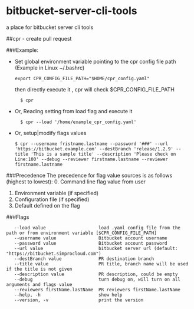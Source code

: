 # bitbucket-server-cli-tools
a place for bitbucket server cli tools

##cpr - create pull request


 
 ###Example: 
 
  * Set global environment variable pointing to the cpr config file path (Example in Linux ~/.bashrc)
     ~~~
     export CPR_CONFIG_FILE_PATH="$HOME/cpr_config.yaml"
     ~~~
    then directly execute it , cpr will check $CPR_CONFIG_FILE_PATH
    ~~~
      $ cpr
    ~~~
  * Or, Reading setting from load flag and execute it
      ~~~
        $ cpr --load '/home/example_cpr_config.yaml'
      ~~~
  * Or, setup|modify flags values
    ~~~
    $ cpr --username fristname.lastname --password '###' --url 'https://bitbucket.example.com' --destBranch 'release/1.2.9' --title 'This is a sample title' --description 'Please check on Line:100' --debug --reviewer firstname.lastname --reviewer firstname.lastname
    ~~~
    
  ###Precedence
  The precedence for flag value sources is as follows (highest to lowest):
  0. Command line flag value from user
  1. Environment variable (if specified)
  2. Configuration file (if specified)
  3. Default defined on the flag
  
  
###Flags
   ~~~
      --load value                    load .yaml config file from the path or from environment variable [$CPR_CONFIG_FILE_PATH]
      --username value                Bitbucket account username
      --password value                Bitbucket account password
      --url value                     bitbucket server url (default: "https://bitbucket.simprocloud.com")
      --destBranch value              PR destination branch
      --title value                   PR title, branch name will be used if the title is not given
      --description value             PR description, could be empty
      --debug                         turn debug on, will turn on all arguments and flags value
      --reviewers firstName.lastName  PR reviewers firstName.lastName
      --help, -h                      show help
      --version, -v                   print the version
~~~